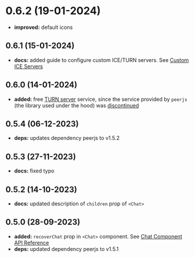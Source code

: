# 0.6.2 (19-01-2024)
- **improved:** default icons
## 0.6.1 (15-01-2024)
- **docs:** added guide to configure custom ICE/TURN servers. See [Custom ICE Servers](https://www.npmjs.com/package/react-peer-chat#custom-ice-servers)
## 0.6.0 (14-01-2024)
- **added:** free [TURN server](https://webrtc.org/getting-started/turn-server) service, since the service provided by `peerjs` (the library used under the hood) was [discontinued](https://github.com/orgs/peers/discussions/1172)
## 0.5.4 (06-12-2023)
- **deps:** updates dependency peerjs to v1.5.2
## 0.5.3 (27-11-2023)
- **docs:** fixed typo
## 0.5.2 (14-10-2023)
- **docs:** updated description of `children` prop of `<Chat>`
## 0.5.0 (28-09-2023)
- **added:** `recoverChat` prop in `<Chat>` component. See [Chat Component API Reference](https://www.npmjs.com/package/react-peer-chat#chat-component-api-reference)
- **deps:** updated dependency peerjs to v1.5.1